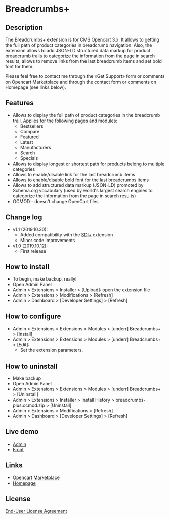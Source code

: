 # Breadcrumbs+

## Description
The Breadcrumbs+ extension is for CMS Opencart 3.x. It allows to getting the full path of product categories in breadcrumb navigation. Also, the extension allows to add JSON-LD structured data markup for product breadcrumb trails to categorize the information from the page in search results, allows to remove links from the last breadcrumb items and set bold font for them.

Please feel free to contact me through the «Get Support» form or comments on Opencart Marketplace and through the contact form or comments on Homepage (see links below).

## Features
* Allows to display the full path of product categories in the breadcrumb trail. Applies for the following pages and modules:
  * Bestsellers
  * Compare
  * Featured
  * Latest
  * Manufacturers
  * Search
  * Specials
* Allows to display longest or shortest path for products belong to multiple categories
* Allows to enable/disable link for the last breadcrumb items
* Allows to enable/disable bold font for the last breadcrumbs items
* Allows to add structured data markup (JSON-LD) promoted by Schema.org vocabulary (used by world's largest search engines to categorize the information from the page in search results)
* OCMOD - doesn't change OpenCart files

## Change log
* v1.1 (2019.10.30):
  * Added compatibility with the [SDI+]() extension
  * Minor code improvements
* v1.0 (2019.10.12):
  * First release

## How to install
* To begin, make backup, really!
* Open Admin Panel
* Admin > Extensions > Installer > [Upload]: open the extension file
* Admin > Extensions > Modifications > [Refresh]
* Admin > Dashboard > [Developer Settings] > [Refresh]

## How to configure
* Admin > Extensions > Extensions > Modules > [underr] Breadcrumbs+ > [Install]
* Admin > Extensions > Extensions > Modules > [underr] Breadcrumbs+ > [Edit]:
  * Set the extension parameters.

## How to uninstall
* Make backup
* Open Admin Panel
* Admin > Extensions > Extensions > Modules > [underr] Breadcrumbs+ > [Uninstall]
* Admin > Extensions > Installer > Install History > breadcrumbs-plus.ocmod.zip > [Uninstall]
* Admin > Extensions > Modifications > [Refresh]
* Admin > Dashboard > [Developer Settings] > [Refresh]

## Live demo
* [Admin](http://ocmod.freevar.com/oc3020/a/admin/index.php?route=extension/module/breadcrumbs)
* [Front](http://ocmod.freevar.com/oc3020/a)

## Links
* [Opencart Marketplace](https://www.opencart.com/index.php?route=marketplace/extension/info&extension_id=35022)
* [Homepage](https://underr.space/en/notes/projects/project-008.html)

## License
[End-User License Agreement](https://raw.githubusercontent.com/underr-ua/ocmod3-breadcrumbs-plus/master/EULA.txt)
